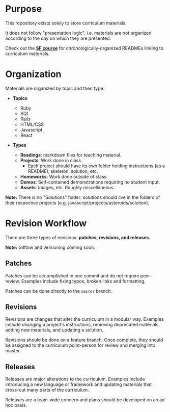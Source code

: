 [schedule]: courses/sf

# Purpose 

This repository exists solely to store curriculum materials. 

It does not follow "presentation logic", i.e. materials are not organized according to the day on which they are presented. 

Check out the [**SF course**][schedule] for chronologically-organized READMEs linking to curriculum materials.

# Organization 

Materials are organized by topic and then type. 

* **Topics** 
	* Ruby
	* SQL
	* Rails
	* HTML/CSS
	* Javascript
	* React

* **Types**   
	* **Readings**: markdown files for teaching material.   
	* **Projects**: Work done in class.
		* Each project should have its own folder holding instructions (as a README), skeleton, solution, etc.
	* **Homeworks**: Work done outside of class. 
	* **Demos**: Self-contained demonstrations requiring no student input.
	* **Assets**: Images, etc. Roughly miscellaneous.

**Note:** There is no "Solutions" folder: solutions should live in the folders of their respective projects (e.g. javascript/projects/asteroids/solution).

# Revision Workflow 

There are three types of revisions: **patches, revisions, and releases**.

**Note:** Gitflow and versioning coming soon.

## Patches

Patches can be accomplished in one commit and do not require peer-review. Examples include fixing typos, broken links and formatting.

Patches can be done directly to the `master` branch.

## Revisions

Revisions are changes that alter the curriculum in a modular way. Examples include changing a project's instructions, removing deprecated materials, adding new materials, and updating a solution.

Revisions should be done on a feature branch. Once complete, they should be assigned to the curriculum point-person for review and merging into master.

## Releases

Releases are major alterations to the curriculum. Examples include introducing a new language or framework and updating materials that cross-cut many parts of the curriculum.

Releases are a team-wide concern and plans should be developed on an ad hoc basis.
